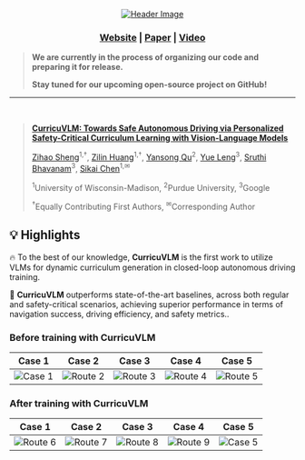 <div id="top" align="center">

<p align="center">
  <a href="https://arxiv.org/abs/">
    <img src="https://capsule-render.vercel.app/api?type=soft&height=80&color=timeGradient&text=CurricuVLM:%20Towards%20Safe%20Autonomous%20Driving%20via%20Personalized%20Safety-Critical-nl-Curriculum%20Learning%20with%20Vision-Language%20Models&section=header&fontSize=20" alt="Header Image">
  </a>
</p>

<p align="center">
  <strong>
    <h3 align="center">
      <a href="https://zihaosheng.github.io/CurricuVLM/">Website</a> | 
      <a href="https://arxiv.org/abs/">Paper</a> | 
      <a href="https://www.youtube.com/watch?v=esuJEABHVj4">Video</a>  
    </h3>
  </strong>
</p>

</div>


> **We are currently in the process of organizing our code and preparing it for release.**
>
> **Stay tuned for our upcoming open-source project on GitHub!**

-----

<br/>

> **[CurricuVLM: Towards Safe Autonomous Driving via Personalized Safety-Critical Curriculum Learning with Vision-Language Models](https://arxiv.org/abs/)**
>
> [Zihao Sheng](https://scholar.google.com/citations?user=3T-SILsAAAAJ&hl=en)<sup>1,†</sup>,
> [Zilin Huang](https://scholar.google.com/citations?user=RgO7ppoAAAAJ&hl=en)<sup>1,†</sup>,
> [Yansong Qu](https://scholar.google.com/citations?view_op=list_works&hl=zh-CN&user=hIt7KnUAAAAJ)<sup>2</sup>,
> [Yue Leng](https://www.linkedin.com/in/yue-leng-aa8aa363/)<sup>3</sup>,
> [Sruthi Bhavanam](https://www.linkedin.com/in/sruthi-bhavanam-3963489/)<sup>3</sup>,
> [Sikai Chen](https://scholar.google.com/citations?user=DPN2wc4AAAAJ&hl=en)<sup>1,✉</sup><br>
>
> <sup>1</sup>University of Wisconsin-Madison, <sup>2</sup>Purdue University, <sup>3</sup>Google
>
> <sup>†</sup>Equally Contributing First Authors,
> <sup>✉</sup>Corresponding Author
> <br/>

## 💡 Highlights <a name="highlight"></a>
🔥 To the best of our knowledge, **CurricuVLM** is the first work to utilize VLMs for dynamic curriculum generation in closed-loop autonomous driving training.

🏁 **CurricuVLM** outperforms state-of-the-art baselines, across both regular and safety-critical scenarios, achieving superior performance in terms of navigation success, driving efficiency, and safety metrics..

### Before training with CurricuVLM
|                                                       Case 1                                                        |                                                       Case 2                                                        |                                                       Case 3                                                        |                                                       Case 4                                                        |                                                       Case 5                                                        |
|:--------------------------------------------------------------------------------------------------------------------:|:--------------------------------------------------------------------------------------------------------------------:|:--------------------------------------------------------------------------------------------------------------------:|:--------------------------------------------------------------------------------------------------------------------:|:--------------------------------------------------------------------------------------------------------------------:|
| ![Case 1](https://raw.githubusercontent.com/zihaosheng/CurricuVLM/html/static/images/case1-adv-combined.gif) | ![Route 2](https://raw.githubusercontent.com/zihaosheng/CurricuVLM/html/static/images/case2-adv-combined.gif) | ![Route 3](https://raw.githubusercontent.com/zihaosheng/CurricuVLM/html/static/images/case3-adv-combined.gif) | ![Route 4](https://raw.githubusercontent.com/zihaosheng/CurricuVLM/html/static/images/case4-adv-combined.gif) | ![Route 5](https://raw.githubusercontent.com/zihaosheng/CurricuVLM/html/static/images/case5-adv-combined.gif) |

### After training with CurricuVLM
|                                                       Case 1                                                        |                                            Case 2                                            |                                            Case 3                                            |                                            Case 4                                            |                                           Case 5                                            |
|:--------------------------------------------------------------------------------------------------------------------:|:--------------------------------------------------------------------------------------------:|:--------------------------------------------------------------------------------------------:|:--------------------------------------------------------------------------------------------:|:-------------------------------------------------------------------------------------------:|
| ![Route 6](https://raw.githubusercontent.com/zihaosheng/CurricuVLM/html/static/images/case1-trained-combined.gif) | ![Route 7](https://raw.githubusercontent.com/zihaosheng/CurricuVLM/html/static/images/case2-trained-combined.gif) | ![Route 8](https://raw.githubusercontent.com/zihaosheng/CurricuVLM/html/static/images/case3-trained-combined.gif) | ![Route 9](https://raw.githubusercontent.com/zihaosheng/CurricuVLM/html/static/images/case4-trained-combined.gif) | ![Case 5](https://raw.githubusercontent.com/zihaosheng/CurricuVLM/html/static/images/case5-trained-combined.gif) |
